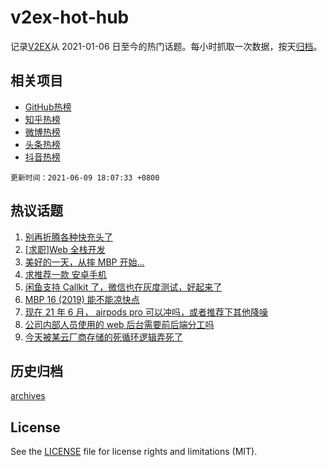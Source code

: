 # v2ex-hot-hub

 记录[V2EX](https://www.v2ex.com/)从 2021-01-06 日至今的热门话题。每小时抓取一次数据，按天[归档](archives)。
 
 ## 相关项目

- [GitHub热榜](https://github.com/lonnyzhang423/github-hot-hub)
- [知乎热榜](https://github.com/lonnyzhang423/zhihu-hot-hub)
- [微博热榜](https://github.com/lonnyzhang423/weibo-hot-hub)
- [头条热榜](https://github.com/lonnyzhang423/toutiao-hot-hub)
- [抖音热榜](https://github.com/lonnyzhang423/douyin-hot-hub)


 `更新时间：2021-06-09 18:07:33 +0800`

## 热议话题

1. [别再折腾各种快充头了](https://www.v2ex.com/t/782291)
1. [[求职]Web 全栈开发](https://www.v2ex.com/t/782290)
1. [美好的一天，从摔 MBP 开始...](https://www.v2ex.com/t/782320)
1. [求推荐一款 安卓手机](https://www.v2ex.com/t/782286)
1. [闲鱼支持 Callkit 了，微信也在灰度测试，好起来了](https://www.v2ex.com/t/782382)
1. [MBP 16 (2019) 能不能凉快点](https://www.v2ex.com/t/782299)
1. [现在 21 年 6 月， airpods pro 可以冲吗，或者推荐下其他降噪](https://www.v2ex.com/t/782310)
1. [公司内部人员使用的 web 后台需要前后端分工吗](https://www.v2ex.com/t/782274)
1. [今天被某云厂商存储的死循环逻辑弄死了](https://www.v2ex.com/t/782414)

## 历史归档

[archives](archives)

## License

See the [LICENSE](LICENSE) file for license rights and limitations (MIT).
